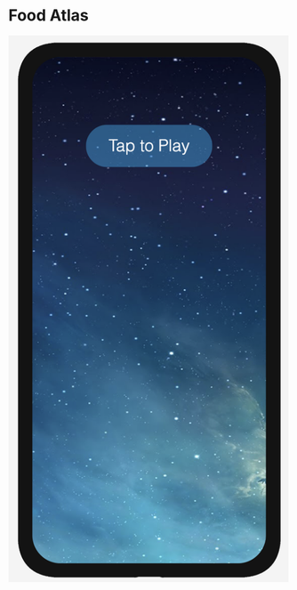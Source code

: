 # Food Atlas

<a href="https://appetize.io/embed/3thpf131k155y89f0dh4c77j38?device=iphone8&osVersion=13.7&scale=75">
    <img src="https://github.com/tttn13/food-atlas/blob/main/assets/simulator.png" 
     alt="iOS Simulator" ></a>
